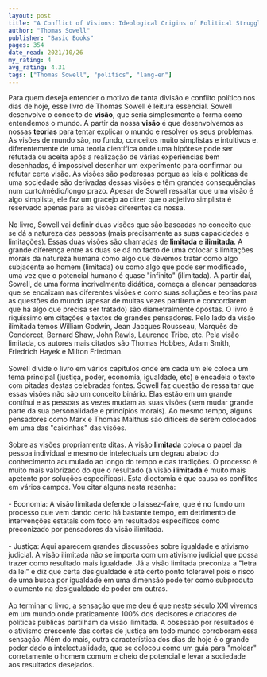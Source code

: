 ```yaml
---
layout: post
title: "A Conflict of Visions: Ideological Origins of Political Struggles"
author: "Thomas Sowell"
publisher: "Basic Books"
pages: 354
date_read: 2021/10/26
my_rating: 4
avg_rating: 4.31
tags: ["Thomas Sowell", "politics", "lang-en"]
---
```


Para quem deseja entender o motivo de tanta divisão e conflito político nos dias de hoje, esse livro de Thomas Sowell é leitura essencial. Sowell desenvolve o conceito de <b>visão</b>, que seria simplesmente a forma como entendemos o mundo. A partir da nossa  <b>visão</b> é que desenvolvemos as nossas <b>teorias</b> para tentar explicar o mundo e resolver os seus problemas. As visões de mundo são, no fundo, conceitos muito simplistas e intuitivos e. diferentemente de uma teoria científica onde uma hipótese pode ser refutada ou aceita após a realização de várias experiências bem desenhadas, é impossível desenhar um experimento para confirmar ou refutar certa visão. As visões são poderosas porque as leis e políticas de uma sociedade são derivadas dessas visões e têm grandes consequências num curto/médio/longo prazo. Apesar de Sowell ressaltar que uma visão é algo simplista, ele faz um gracejo ao dizer que o adjetivo simplista é reservado apenas para as visões diferentes da nossa.<br/><br/>No livro, Sowell vai definir duas visões que são baseadas no conceito que se dá a natureza das pessoas (mais precisamente as suas capacidades e limitações). Essas duas visões são chamadas de <b>limitada</b> e  <b>ilimitada</b>. A grande diferença entre as duas se dá no facto de uma colocar s limitações morais da natureza humana como algo que devemos tratar como algo subjacente ao homem (limitada) ou como algo que pode ser modificado, uma vez que o potencial humano é quase "infinito" (ilimitada). A partir daí, Sowell, de uma forma incrivelmente didática, começa a elencar pensadores que se encaixam nas diferentes visões e como suas soluções e teorias para as questões do mundo (apesar de muitas vezes partirem e concordarem que há algo que precisa ser tratado) são diametralmente opostas. O livro é riquíssimo em citações e textos de grandes pensadores. Pelo lado da visão ilimitada temos William Godwin, Jean Jacques Rousseau, Marquês de Condorcet, Bernard Shaw, John Rawls, Laurence Tribe, etc. Pela visão limitada, os autores mais citados são Thomas Hobbes, Adam Smith, Friedrich Hayek e Milton Friedman. <br/><br/>Sowell divide o livro em vários capítulos onde em cada um ele coloca um tema principal (justiça, poder, economia, igualdade, etc) e encadeia o texto com pitadas destas celebradas fontes. Sowell faz questão de ressaltar que essas visões não são um conceito binário. Elas estão em um grande contínui e as pessoas as vezes mudam as suas visões (sem mudar grande parte da sua personalidade e princípios morais). Ao mesmo tempo, alguns pensadores como Marx e Thomas Malthus são difíceis de serem colocados em uma das "caixinhas" das visões. <br/><br/>Sobre as visões propriamente ditas. A visão  <b>limitada</b> coloca o papel da pessoa individual e mesmo de intelectuais um degrau abaixo do conhecimento acumulado ao longo do tempo e das tradições. O processo é muito mais valorizado do que o resultado (a visão  <b>ilimitada</b> é muito mais apetente por soluções específicas). Esta dicotomia é que causa os conflitos em vários campos. Vou citar alguns nesta resenha:<br/><br/>- Economia: A visão limitada defende o laissez-faire, que é no fundo um processo que vem dando certo há bastante tempo, em detrimento de intervenções estatais com foco em resultados específicos como preconizado por pensadores da visão ilimitada.<br/><br/>- Justiça: Aqui aparecem grandes discussões sobre igualdade e ativismo judicial. A visão ilimitada não se importa com um ativismo judicial que possa trazer como resultado mais igualdade. Já a visão limitada preconiza a "letra da lei" e diz que certa desigualdade é até certo ponto tolerável pois o risco de uma busca por igualdade em uma dimensão pode ter como subproduto o aumento na desigualdade de poder em outras. <br/><br/>Ao terminar o livro, a sensação que me deu é que neste século XXI vivemos em um mundo onde praticamente 100% dos decisores e criadores de políticas públicas partilham da visão ilimitada. A obsessão por resultados e o ativismo crescente das cortes de justiça em todo mundo corroboram essa sensação. Além do mais, outra característica dos dias de hoje é o grande poder dado a intelectualidade, que se colocou como um guia para "moldar" corretamente o homem comum e cheio de potencial e levar a sociedade aos resultados desejados.<br/><br/> 

